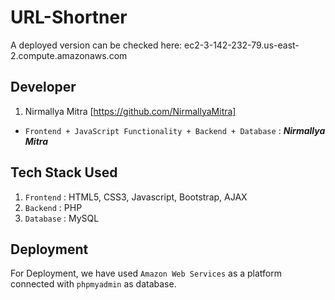 # URL-Shortner

A deployed version can be checked here: ec2-3-142-232-79.us-east-2.compute.amazonaws.com

## Developer
1. Nirmallya Mitra [https://github.com/NirmallyaMitra]

* `Frontend + JavaScript Functionality + Backend + Database` : ***Nirmallya Mitra***

## Tech Stack Used
1. `Frontend` : HTML5, CSS3, Javascript, Bootstrap, AJAX
2. `Backend` : PHP
3. `Database` : MySQL

## Deployment
For Deployment, we have used `Amazon Web Services` as a platform connected with `phpmyadmin` as database.
